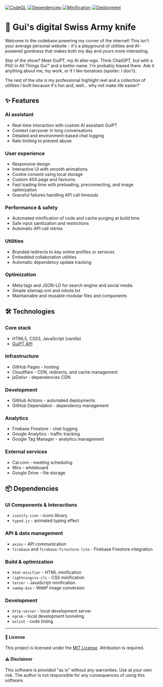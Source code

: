 [![CodeQL](https://github.com/guiruggiero/website/actions/workflows/github-code-scanning/codeql/badge.svg)](https://github.com/guiruggiero/website/actions/workflows/github-code-scanning/codeql)
[![Dependencies](https://github.com/guiruggiero/website/actions/workflows/dependabot/dependabot-updates/badge.svg)](https://github.com/guiruggiero/website/actions/workflows/dependabot/dependabot-updates)
[![Minification](https://github.com/guiruggiero/website/actions/workflows/minify-and-deploy.yml/badge.svg?branch=live&event=push)](https://github.com/guiruggiero/website/actions/workflows/minify-and-deploy.yml)
[![Deployment](https://github.com/guiruggiero/website/actions/workflows/pages/pages-build-deployment/badge.svg?branch=live-min)](https://github.com/guiruggiero/website/actions/workflows/pages/pages-build-deployment)

# 🚀 Gui's digital Swiss Army knife

Welcome to the codebase powering my corner of the internet! This isn't your average personal website - it's a playground of utilities and AI-powered goodness that makes both my day and yours more interesting.

Star of the show? Meet GuiPT, my AI alter-ego. Think ChatGPT, but with a PhD in All Things Gui™ and a better name. I'm probably biased there. Ask it anything about me, my work, or if I like tomatoes (spoiler: I don't).

The rest of the site is my professional highlight reel and a collection of utilities I built because it's fun and, well... why not make life easier?

## ✨ Features

### AI assistant
- Real-time interaction with custom AI assistant GuiPT
- Context carryover in long conversations
- Detailed and environment-based chat logging
- Rate limiting to prevent abuse

### User experience
- Responsive design
- Interactive UI with smooth animations
- Cookie consent using local storage
- Custom 404 page and favicons
- Fast loading time with preloading, preconnecting, and image optimization
- Graceful failures handling API call timeouts

### Performance & safety
- Automated minification of code and cache purging at build time
- Safe input sanitization and restrictions
- Automatic API call retries

### Utilities
- Branded redirects to key online profiles or services
- Embedded collaboration utilities
- Automatic dependency update tracking

### Optimization
- Meta tags and JSON-LD for search engine and social media
- Simple sitemap.xml and robots.txt
- Maintainable and reusable modular files and components

## 🛠️ Technologies

### Core stack
- HTML5, CSS3, JavaScript (vanilla)
- [GuiPT API](https://github.com/guiruggiero/guipt)

### Infrastructure
- GitHub Pages - hosting
- Cloudflare - CDN, redirects, and cache management
- jsDelivr - dependencies CDN

### Development
- GitHub Actions - automated deployments
- GitHub Dependabot - dependency management

### Analytics
- Firebase Firestore - chat logging
- Google Analytics - traffic tracking
- Google Tag Manager - analytics management

### External services
- Cal.com - meeting scheduling
- Miro - whiteboard
- Google Drive - file storage

## 📦 Dependencies

### UI Components & Interactions
- `iconify-icon` - icons library
- `typed.js` - animated typing effect

### API & data management
- `axios` - API communication
- `firebase` and `firebase-firestore-lite` - Firebase Firestore integration

### Build & optimization
- `html-minifier` - HTML minification
- `lightningcss-cli` - CSS minification
- `terser` - JavaScript minification
- `cwebp-bin` - WebP image conversion

### Development
- `http-server` - local development server
- `ngrok` - local development tunneling
- `eslint` - code linting

---

#### 📄 License
This project is licensed under the [MIT License](LICENSE). Attribution is required.

#### ⚠️ Disclaimer
This software is provided "as is" without any warranties. Use at your own risk. The author is not responsible for any consequences of using this software.
